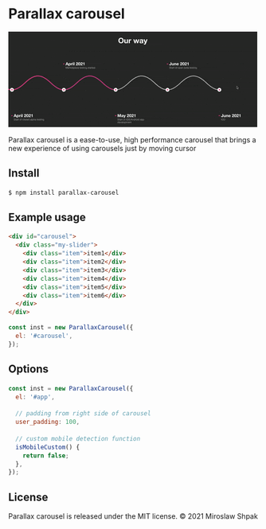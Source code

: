 # Parallax carousel

![Project Presentation](resources/example.gif "Example GIF")

Parallax carousel is a ease-to-use, high performance carousel that brings a new experience of using carousels just by moving cursor

## Install
```bash
$ npm install parallax-carousel
```

## Example usage

```html
<div id="carousel">
  <div class="my-slider">
    <div class="item">item1</div>
    <div class="item">item2</div>
    <div class="item">item3</div>
    <div class="item">item4</div>
    <div class="item">item5</div>
    <div class="item">item6</div>
  </div>
</div>
```

```js
const inst = new ParallaxCarousel({
  el: '#carousel',
});
```

## Options
```js
const inst = new ParallaxCarousel({
  el: '#app',

  // padding from right side of carousel
  user_padding: 100,

  // custom mobile detection function
  isMobileCustom() {
    return false;
  },
});
```

## License
Parallax carousel is released under the MIT license. © 2021 Miroslaw Shpak
